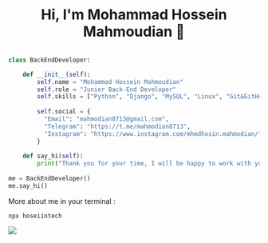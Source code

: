 <h1 align="center">Hi, I'm Mohammad Hossein Mahmoudian 👋</h1>


```python

class BackEndDeveloper:

    def __init__(self):
        self.name = "Mohammad Hossein Mahmoudian"
        self.role = "Junior Back-End Developer"
        self.skills = ["Python", "Django", "MySQL", "Linux", "Git&GitHub", "Basics Network&Security"]
        
        self.social = {
          "Email": "mahmodian8713@gmail.com",
          "Telegram": "https://t.me/mahmodian8713",
          "Instagram": "https://www.instagram.com/mhmdhosin.mahmodian/"
        }
        
    def say_hi(self):
        print("Thank you for your time, I will be happy to work with you")
        
me = BackEndDeveloper()
me.say_hi()
```
More about me in your terminal :

```
npx hoseiintech
```

[![](https://visitcount.itsvg.in/api?id=HoseiinTech&icon=0&color=0)](https://visitcount.itsvg.in)

<!---
HoseiinTech/HoseiinTech is a ✨ special ✨ repository because its `README.md` (this file) appears on your GitHub profile.
You can click the Preview link to take a look at your changes.
--->

